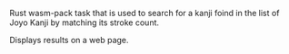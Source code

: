 Rust wasm-pack task that is used to search for a kanji foind in the list of Joyo Kanji by matching its stroke count.

Displays results on a web page.
